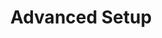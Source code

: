 ---
title: "Advanced Setup"
linkTitle: "Advanced Setup"
description: "Supporting information about installing and configuring a Grafana observability platform for {{% ctx %}} Innovation."
weight: 90
---